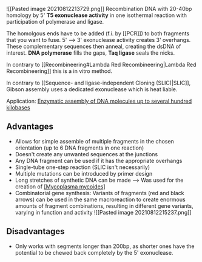 ![[Pasted image 20210812213729.png]]
Recombination DNA with 20-40bp homology by 5' __T5 exonuclease activity__ in one isothermal reaction with participation of polymerase and ligase. 

The homolgous ends have to be added (f.i. by [[PCR]]) to both fragments that you want to fuse. 5' --> 3' exonuclease activity creates 3' overhangs. These complementary sequences then anneal, creating the dsDNA of interest. __DNA polymerase__ fills the gaps, __Taq ligase__ seals the nicks. 

In contrary to [[Recombineering#Lambda Red Recombineering|Lambda Red Recombineering]] this is a in vitro method. 

In contrary to [[Sequence- and ligase-independent Cloning (SLIC)|SLIC]], Gibson assembly uses a dedicated exonuclease which is heat liable.

Application: [Enzymatic assembly of DNA molecules up to several hundred kilobases](https://www.nature.com/articles/nmeth.1318)


## Advantages
- Allows for simple assemble of multiple fragments in the chosen orientation (up to 6 DNA fragments in one reaction)
- Doesn't create any unwanted sequences at the junctions
- Any DNA fragment can be used if it has the appropriate overhangs
- Single-tube one-step reaction (SLIC isn't necessarily)
- Multiple mutations can be introduced by primer design
- Long stretches of synthetic DNA can be made --> Was used for the creation of [[Mycoplasma mycoides]](https://www.wikiwand.com/en/Mycoplasma_mycoides)
- Combinatorial gene synthesis: Variants of fragments (red and black arrows) can be used in the same macroreaction to create enormous amounts of fragment combinations, resulting in different gene variants, varying in function and activity
![[Pasted image 20210812215237.png]] 

## Disadvantages
- Only works with segments longer than 200bp, as shorter ones have the potential to be chewed back completely by the 5' exonuclease.